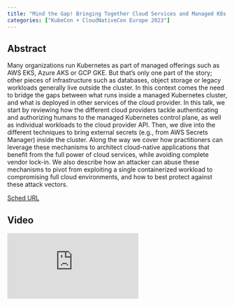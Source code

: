 ```yaml
---
title: "Mind the Gap! Bringing Together Cloud Services and Managed K8s Environments - Christophe Tafani-Dereeper, Datadog & Diego Comas, Sourcegraph"
categories: ["KubeCon + CloudNativeCon Europe 2023"]
---
```


## Abstract

Many organizations run Kubernetes as part of managed offerings such as AWS EKS, Azure AKS or GCP GKE. But that’s only one part of the story; other pieces of infrastructure such as databases, object storage or legacy workloads generally live outside the cluster. In this context comes the need to bridge the gaps between what runs inside a managed Kubernetes cluster, and what is deployed in other services of the cloud provider. In this talk, we start by reviewing how the different cloud providers tackle authenticating and authorizing humans to the managed Kubernetes control plane, as well as individual workloads to the cloud provider API. Then, we dive into the different techniques to bring external secrets (e.g., from AWS Secrets Manager) inside the cluster. Along the way we cover how practitioners can leverage these mechanisms to architect cloud-native applications that benefit from the full power of cloud services, while avoiding complete vendor lock-in. We also describe how an attacker can abuse these mechanisms to pivot from exploiting a single containerized workload to compromising full cloud environments, and how to best protect against these attack vectors.

[Sched URL](https://kccnceu2023.sched.com/event/23196f9c2a480b30b1bad8034a8dea60)

## Video

<iframe src="https://www.youtube.com/embed/5luByA7hakc" frameborder="0" allow="accelerometer; autoplay; encrypted-media; gyroscope; picture-in-picture" allowfullscreen></iframe>
